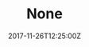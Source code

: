 ---
title: 'None'
draft: false
path: 04-the-atlantic-ocean/_NIC0758.JPG
description: ''
date: 2017-11-26T12:25:00Z
location: None
size: 6000x4000
catergory: the-atlantic-ocean
--- 